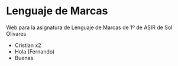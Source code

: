# Lenguaje de Marcas

Web para la asignatura de Lenguaje de Marcas de 1º de ASIR de Sol Olivares

- Cristian x2
- Hola (Fernando)
- Buenas


